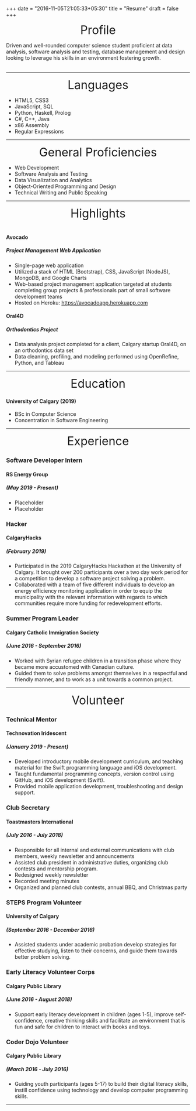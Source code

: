 +++
date = "2016-11-05T21:05:33+05:30"
title = "Resume"
draft = false
+++

<p align="center">
  <font size="+3">Profile</font>
</p>

Driven and well-rounded computer science student proficient at data analysis, software analysis and testing, database management and design looking to leverage his skills in an environment fostering growth.
<br></br>

__________________

<p align="center">
  <font size="+3">Languages</font>
</p>

* HTML5, CSS3
* JavaScript, SQL
* Python, Haskell, Prolog
* C#, C++, Java
* x86 Assembly
* Regular Expressions

__________________

<p align="center">
  <font size="+3">General Proficiencies</font>
</p>

* Web Development
* Software Analysis and Testing
* Data Visualization and Analytics
* Object-Oriented Programming and Design
* Technical Writing and Public Speaking

__________________

<p align="center">
  <font size="+3">Highlights</font>
  <br></br>
</p>


#### Avocado
##### Project Management Web Application
* Single-page web application
* Utilized a stack of HTML (Bootstrap), CSS, JavaScript (NodeJS), MongoDB, and Google Charts
* Web-based project management application targeted at students completing group projects & professionals part of small software development teams
* Hosted on Heroku: https://avocadoapp.herokuapp.com

#### Oral4D
##### Orthodontics Project
* Data analysis project completed for a client, Calgary startup Oral4D, on an orthodontics data set
* Data cleaning, profiling, and modeling performed using OpenRefine, Python, and Tableau

__________________

<p align="center">
  <font size="+3">Education</font>
</p>

#### University of Calgary (2019)
* BSc in Computer Science
* Concentration in Software Engineering

__________________

<p align="center">
  <font size="+3">Experience</font>
</p>

### Software Developer Intern
#### RS Energy Group
##### (May 2019 - Present)
* Placeholder
* Placeholder

### Hacker
#### CalgaryHacks
##### (February 2019)
* Participated in the 2019 CalgaryHacks Hackathon at the University of Calgary. It brought over 200 participants over a two day work period for a competition to develop a software project solving a problem.
* Collaborated with a team of five different individuals to develop an energy efficiency monitoring application in order to equip the municipality with the relevant information with regards to which communities require more funding for redevelopment efforts.

### Summer Program Leader
#### Calgary Catholic Immigration Society
##### (June 2016 - September 2016)
* Worked with Syrian refugee children in a transition phase where they became more accustomed with Canadian culture.
* Guided them to solve problems amongst themselves in a respectful and friendly manner, and to work as a unit towards a common project.

__________________

<p align="center">
  <font size="+3">Volunteer</font>
</p>

### Technical Mentor
#### Technovation Iridescent
##### (January 2019 - Present)
* Developed introductory mobile development curriculum, and teaching material for the Swift programming language and iOS development.
* Taught fundamental programming concepts, version control using GitHub, and iOS development (Swift).
* Provided mobile application development, troubleshooting and design support.

### Club Secretary
#### Toastmasters International
##### (July 2016 - July 2018)
* Responsible for all internal and external communications with club members, weekly newsletter and announcements
* Assisted club president in administrative duties, organizing club contests and mentorship program.
* Redesigned weekly newsletter
* Recorded meeting minutes
* Organized and planned club contests, annual BBQ, and Christmas party

### STEPS Program Volunteer
#### University of Calgary
##### (September 2016 - December 2016)
* Assisted students under academic probation develop strategies for effective studying, listen to their concerns, and guide them towards better problem solving.

### Early Literacy Volunteer Corps
#### Calgary Public Library
##### (June 2016 - August 2018)
* Support early literacy development in children (ages 1-5), improve self-confidence, creative thinking skills and facilitate an environment that is fun and safe for children to interact with books and toys.

### Coder Dojo Volunteer
#### Calgary Public Library
##### (March 2016 - July 2016)
* Guiding youth participants (ages 5-17) to build their digital literacy skills, instill confidence using technology and develop computer programming skills.

__________________